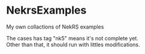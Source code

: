# NekrsExamples
My own collactions of NekRS examples



The cases has tag "nk5" means it's not complete yet.   
Other than that, it should run with littles modifications.



